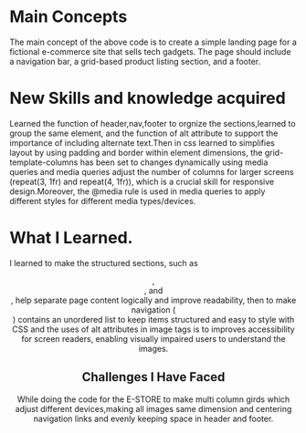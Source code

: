 # Main Concepts
The main concept of the above code is to create a simple landing page for a fictional e-commerce site that sells tech gadgets. The page should include a navigation bar, a grid-based product listing section, and a footer.

# New Skills and knowledge acquired
Learned the function of header,nav,footer to orgnize the sections,learned to group the same element, and the function of alt attribute to support the importance of including alternate text.Then in css learned to simplifies layout by using padding and border within element dimensions, the grid-template-columns has been set to changes dynamically using media queries and media queries adjust the number of columns for larger screens (repeat(3, 1fr) and repeat(4, 1fr)), which is a crucial skill for responsive design.Moreover, the @media rule is used in media queries to apply different styles for different media types/devices.

# What I Learned.
I learned to make the structured sections, such as <header>, <main>, and <footer>, help separate page content logically and improve readability, then to make navigation (<nav>) contains an unordered list to keep  items structured and easy to style with CSS and the uses of alt attributes in image tags is to improves accessibility for screen readers, enabling visually impaired users to understand the images.

# Challenges I Have Faced
While doing the code for the E-STORE to make multi column girds which adjust different devices,making all images same dimension and centering navigation links and evenly keeping space in header and footer.